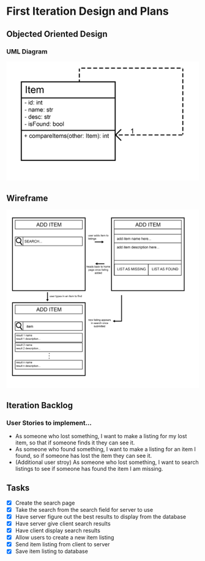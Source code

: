 # First Iteration Design and Plans

## Objected Oriented Design

### UML Diagram
![](./pictures/uml1.png)

## Wireframe
![](./pictures/wireframe.png)


## Iteration Backlog

### User Stories to implement...
- As someone who lost something, I want to make a listing for my lost item, so that if someone finds it they can see it.
- As someone who found something, I want to make a listing for an item I found, so if someone has lost the item they can see it.
- (Additional user stroy) As someone who lost something, I want to search listings to see if someone has found the item I am missing.

## Tasks
- [X] Create the search page
- [X] Take the search from the search field for server to use
- [X] Have server figure out the best results to display from the database
- [X] Have server give client search results
- [X] Have client display search results
- [X] Allow users to create a new item listing
- [X] Send item listing from client to server
- [X] Save item listing to database
